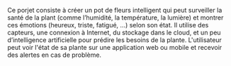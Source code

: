 
Ce porjet consiste à créer un pot de fleurs intelligent qui peut surveiller la santé de la plant (comme 
l’humidité, la température, la lumière) et montrer ces émotions (heureux, triste, fatigué, ...) selon 
son état. 
Il utilise des capteurs, une connexion à Internet, du stockage dans le cloud, et un peu d’intelligence 
artificielle pour prédire les besoins de la plante. 
L'utilisateur peut voir l'état de sa plante sur une application web ou mobile et recevoir des alertes en cas de problème. 

